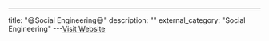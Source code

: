 ---
title: "😃Social Engineering😃"
description: ""
external_category: "Social Engineering"
---[Visit Website](https://github.com/rmusser01/Infosec_Reference/blob/master/Draft/SE.md)

